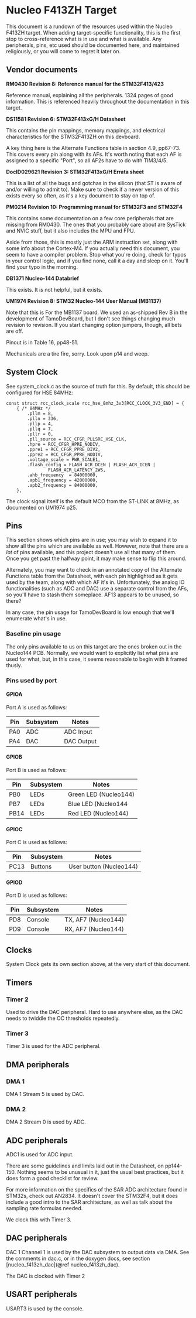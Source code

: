 # Nucleo F413ZH Target

This document is a rundown of the resources used within the Nucleo
F413ZH target.  When adding target-specific functionality, this is the
first stop to cross-reference what is in use and what is available.
Any peripherals, pins, etc used should be documented here, and
maintained religiously, or you will come to regret it later on.

## Vendor documents

**RM0430 Revision 8: Reference manual for the STM32F413/423**

Reference manual, explaining all the peripherals.  1324 pages of good
information.  This is referenced heavily throughout the documentation
in this target.

**DS11581 Revision 6: STM32F413xG/H Datasheet**

This contains the pin mappings, memory mappings, and electrical
characteristics for the STM32F413ZH on this devboard.

A key thing here is the Alternate Functions table in section 4.9,
pp67-73.  This covers every pin along with its AFs.  It's worth noting
that each AF is assigned to a specific "Port", so all AF2s have to do
with TIM3/4/5.

**DocID029621 Revision 3: STM32F413xG/H Errata sheet**

This is a list of all the bugs and gotchas in the silicon (that ST is
aware of and/or willing to admit to).  Make sure to check if a newer
version of this exists every so often, as it's a key document to stay
on top of.

**PM0214 Revision 10: Programming manual for STM32F3 and STM32F4**

This contains some documentation on a few core peripherals that are
missing from RM0430.  The ones that you probably care about are
SysTick and NVIC stuff, but it also includes the MPU and FPU.

Aside from those, this is mostly just the ARM instruction set, along
with some info about the Cortex-M4.  If you actually need this
document, you seem to have a compiler problem.  Stop what you're
doing, check for typos in your control logic, and if you find none,
call it a day and sleep on it.  You'll find your typo in the morning.

**DB1371 Nucleo-144 Databrief**

This exists.  It is not helpful, but it exists.

**UM1974 Revision 8: STM32 Nucleo-144 User Manual (MB1137)**

Note that this is For the MB1137 board.  We used an as-shipped Rev B
in the development of TamoDevBoard, but I don't see things changing
much revision to revision.  If you start changing option jumpers,
though, all bets are off.

Pinout is in Table 16, pp48-51.

Mechanicals are a tire fire, sorry.  Look upon p14 and weep.




## System Clock

See system_clock.c as the source of truth for this.  By default, this
should be configured for HSE 84MHz:

```
const struct rcc_clock_scale rcc_hse_8mhz_3v3[RCC_CLOCK_3V3_END] = {
	{ /* 84MHz */
		.pllm = 8,
		.plln = 336,
		.pllp = 4,
		.pllq = 7,
		.pllr = 0,
		.pll_source = RCC_CFGR_PLLSRC_HSE_CLK,
		.hpre = RCC_CFGR_HPRE_NODIV,
		.ppre1 = RCC_CFGR_PPRE_DIV2,
		.ppre2 = RCC_CFGR_PPRE_NODIV,
		.voltage_scale = PWR_SCALE1,
		.flash_config = FLASH_ACR_DCEN | FLASH_ACR_ICEN |
				FLASH_ACR_LATENCY_2WS,
		.ahb_frequency  = 84000000,
		.apb1_frequency = 42000000,
		.apb2_frequency = 84000000,
	},
```

The clock signal itself is the default MCO from the ST-LINK at 8MHz,
as documented on UM1974 p25.

## Pins

This section shows which pins are in use; you may wish to expand it to
show all the pins which are available as well.  However, note that
there are a *lot* of pins available, and this project doesn't use all
that many of them.  Once you get past the halfway point, it may make
sense to flip this around.

Alternately, you may want to check in an annotated copy of the
Alternate Functions table from the Datasheet, with each pin
highlighted as it gets used by the team, along with which AF it's in.
Unfortunately, the analog IO functionalities (such as ADC and DAC) use
a separate control from the AFs, so you'll have to stash them
someplace.  AF13 appears to be unused, so there?

In any case, the pin usage for TamoDevBoard is low enough that we'll
enumerate what's in use.

### Baseline pin usage

The only pins available to us on this target are the ones broken out
in the Nucleo144 PCB.  Normally, we would want to explicitly list what
pins are used for what, but, in this case, it seems reasonable to
begin with it framed thusly.

### Pins used by port

#### GPIOA

Port A is used as follows:

| Pin  | Subsystem | Notes                   |
|------|-----------|-------------------------|
| PA0  | ADC       | ADC Input               |
| PA4  | DAC       | DAC Output              |


#### GPIOB

Port B is used as follows:

| Pin  | Subsystem | Notes                   |
|------|-----------|-------------------------|
| PB0  | LEDs      | Green LED (Nucleo144)   |
| PB7  | LEDs      | Blue LED (Nucleo144     |
| PB14 | LEDs      | Red LED (Nucleo144)     |


#### GPIOC

Port C is used as follows:

| Pin  | Subsystem | Notes                   |
|------|-----------|-------------------------|
| PC13 | Buttons   | User button (Nucleo144) |

#### GPIOD

Port D is used as follows:

| Pin  | Subsystem | Notes                   |
|------|-----------|-------------------------|
| PD8  | Console   | TX, AF7 (Nucleo144)     |
| PD9  | Console   | RX, AF7 (Nucleo144)     |



## Clocks

System Clock gets its own section above, at the very start of this
document.


## Timers

### Timer 2

Used to drive the DAC peripheral.  Hard to use anywhere else, as the
DAC needs to twiddle the OC thresholds repeatedly.

### Timer 3

Timer 3 is used for the ADC peripheral.

## DMA peripherals

### DMA 1

DMA 1 Stream 5 is used by DAC.

### DMA 2

DMA 2 Stream 0 is used by ADC.

## ADC peripherals

ADC1 is used for ADC input.

There are some guidelines and limits laid out in the Datasheet, on
pp144-150.  Nothing seems to be unusual in it, just the usual best
practices, but it does form a good checklist for review.

For more information on the specifics of the SAR ADC architecture
found in STM32s, check out AN2834.  It doesn't cover the STM32F4, but
it does include a good intro to the SAR architecture, as well as talk
about the sampling rate formulas needed.

We clock this with Timer 3.

## DAC peripherals

DAC 1 Channel 1 is used by the DAC subsystem to output data via DMA.
See the comments in dac.c, or in the doxygen docs, see section
[nucleo_f413zh_dac](@ref nucleo_f413zh_dac).

The DAC is clocked with Timer 2

## USART peripherals

USART3 is used by the console.
